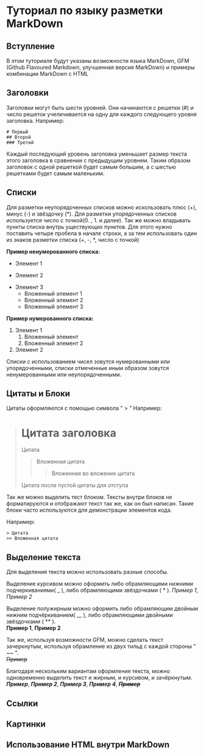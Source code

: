 # Туториал по языку разметки MarkDown

## Вступление

В этом туториале будут указаны возможности языка MarkDown, GFM (Github Flavoured Markdown, улучшенная версия MarkDown) и примеры комбинации MarkDown с HTML

## Заголовки

Заголовки могут быть шести уровней. Они начинаются с решетки (#) и число решеток учеличивается на одну для каждого следующего уровня заголовка. Например:
```
# Первый
## Второй
### Третий
```
Каждый последующий уровень заголовка уменьшает размер текста этого заголовка в сравнении с предыдущим уровнем. Таким образом заголовок с одной решеткой будет самым большим, а с шестью решетками будет самым маленьким.
## Списки

Для разметки неупорядоченных списков можно искользовать плюс (+), минус (-) и звёздочку (*). Для разметки упорядоченных списков используется число с точкой(0. , 1. и далее). Так же можно владывать пункты списка внутрь уществующих пунктов. Для этого нужно поставить четыре пробела в начале строки, а за тем использовать один из знаков разметки списка (+, -, *, число с точкой)  

**Пример ненумерованного списка:** 

- Элемент 1
+ Элемент 2
* Элемент 3
    + Вложенный элемент 1
    - Вложенный элемент 2
    * Вложенный элемент 3

**Пример нумерованного списка:**

1. Элемент 1
    1. Вложенный элемент
    2. Вложенный элемент 2
2. Элемент 2

Списки с использованием чисел зовутся нумерованными или упорядоченными, списки отмеченные иным образом зовутся ненумерованными или неупорядоченными. 

## Цитаты и Блоки
Цитаты оформляются с помощью символа " > "
Например:
> # Цитата заголовка 
> Цитата
>> Вложенная цитата
>>> Вложенная во вложение цитата
>
>Цитата после пустой цитаты для отступа

Так же можно выделить тест блоком. Тексты внутри блоков не форматируются и отображают текст так же, как он был написан. Такие блоки часто используются для демонстрации элементов кода.

Например:
```
> Цитата
>> Вложенная цитата
```

## Выделение текста
Для выделения текста можно использовать разные способы.


Выделение курсивом можно оформить либо обрамляющими нижними подчеркиваниями( _ ), либо обрамляющими звёздочками ( * ).
*Пример 1*, _Пример 2_

Выделение полужирным можно оформить либо обрамляющим двойным нижним подчёркиванием( __ ), либо обрамляющими двойными звёздочками ( ** ).  
**Пример 1**, __Пример 2__

Так же, используя возможности GFM, можно сделать текст зачеркнутым, используя обрамление из двух тильд с каждой стороны " ~~ ".  
~~Пример~~

Благодаря нескольким вариантам оформления текста, можно одновременно выделить текст и жирным, и курсивом, и зачёркнутым.  
**_Пример_**, ***Пример 2***, ___Пример 3___, __*Пример 4*__, ~~**_Пример_**~~

## Ссылки

## Картинки

## Использование HTML внутри MarkDown